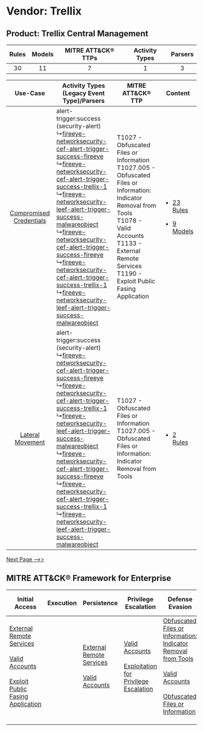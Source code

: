 Vendor: Trellix
===============
Product: Trellix Central Management
-----------------------------------
| Rules | Models | MITRE ATT&CK® TTPs | Activity Types | Parsers |
|:-----:|:------:|:------------------:|:--------------:|:-------:|
|  30   |   11   |         7          |       1        |    3    |

|    Use-Case    | Activity Types (Legacy Event Type)/Parsers    | MITRE ATT&CK® TTP    | Content    |
|:----:| ---- | ---- | ---- |
| [Compromised Credentials](../../../UseCases/uc_compromised_credentials.md) |  alert-trigger:success (security-alert)<br> ↳[fireeye-networksecurity-cef-alert-trigger-success-fireeye](Ps/pC_fireeyenetworksecuritycefalerttriggersuccessfireeye.md)<br> ↳[fireeye-networksecurity-cef-alert-trigger-success-trellix-1](Ps/pC_fireeyenetworksecuritycefalerttriggersuccesstrellix1.md)<br> ↳[fireeye-networksecurity-leef-alert-trigger-success-malwareobject](Ps/pC_fireeyenetworksecurityleefalerttriggersuccessmalwareobject.md)<br> ↳[fireeye-networksecurity-cef-alert-trigger-success-fireeye](Ps/pC_fireeyenetworksecuritycefalerttriggersuccessfireeye.md)<br> ↳[fireeye-networksecurity-cef-alert-trigger-success-trellix-1](Ps/pC_fireeyenetworksecuritycefalerttriggersuccesstrellix1.md)<br> ↳[fireeye-networksecurity-leef-alert-trigger-success-malwareobject](Ps/pC_fireeyenetworksecurityleefalerttriggersuccessmalwareobject.md)<br> | T1027 - Obfuscated Files or Information<br>T1027.005 - Obfuscated Files or Information: Indicator Removal from Tools<br>T1078 - Valid Accounts<br>T1133 - External Remote Services<br>T1190 - Exploit Public Fasing Application<br> | [<ul><li>23 Rules</li></ul><ul><li>9 Models</li></ul>](RM/r_m_trellix_trellix_central_management_Compromised_Credentials.md) |
|        [Lateral Movement](../../../UseCases/uc_lateral_movement.md)        |  alert-trigger:success (security-alert)<br> ↳[fireeye-networksecurity-cef-alert-trigger-success-fireeye](Ps/pC_fireeyenetworksecuritycefalerttriggersuccessfireeye.md)<br> ↳[fireeye-networksecurity-cef-alert-trigger-success-trellix-1](Ps/pC_fireeyenetworksecuritycefalerttriggersuccesstrellix1.md)<br> ↳[fireeye-networksecurity-leef-alert-trigger-success-malwareobject](Ps/pC_fireeyenetworksecurityleefalerttriggersuccessmalwareobject.md)<br> ↳[fireeye-networksecurity-cef-alert-trigger-success-fireeye](Ps/pC_fireeyenetworksecuritycefalerttriggersuccessfireeye.md)<br> ↳[fireeye-networksecurity-cef-alert-trigger-success-trellix-1](Ps/pC_fireeyenetworksecuritycefalerttriggersuccesstrellix1.md)<br> ↳[fireeye-networksecurity-leef-alert-trigger-success-malwareobject](Ps/pC_fireeyenetworksecurityleefalerttriggersuccessmalwareobject.md)<br> | T1027 - Obfuscated Files or Information<br>T1027.005 - Obfuscated Files or Information: Indicator Removal from Tools<br>    | [<ul><li>2 Rules</li></ul>](RM/r_m_trellix_trellix_central_management_Lateral_Movement.md)    |
[Next Page -->>](2_ds_trellix_trellix_central_management.md)

MITRE ATT&CK® Framework for Enterprise
--------------------------------------
| Initial Access                                                                                                                                                                                                                         | Execution | Persistence                                                                                                                                      | Privilege Escalation                                                                                                                                          | Defense Evasion                                                                                                                                                                                                                                                               | Credential Access | Discovery | Lateral Movement | Collection | Command and Control | Exfiltration | Impact |
| -------------------------------------------------------------------------------------------------------------------------------------------------------------------------------------------------------------------------------------- | --------- | ------------------------------------------------------------------------------------------------------------------------------------------------ | ------------------------------------------------------------------------------------------------------------------------------------------------------------- | ----------------------------------------------------------------------------------------------------------------------------------------------------------------------------------------------------------------------------------------------------------------------------- | ----------------- | --------- | ---------------- | ---------- | ------------------- | ------------ | ------ |
| [External Remote Services](https://attack.mitre.org/techniques/T1133)<br><br>[Valid Accounts](https://attack.mitre.org/techniques/T1078)<br><br>[Exploit Public Fasing Application](https://attack.mitre.org/techniques/T1190)<br><br> |           | [External Remote Services](https://attack.mitre.org/techniques/T1133)<br><br>[Valid Accounts](https://attack.mitre.org/techniques/T1078)<br><br> | [Valid Accounts](https://attack.mitre.org/techniques/T1078)<br><br>[Exploitation for Privilege Escalation](https://attack.mitre.org/techniques/T1068)<br><br> | [Obfuscated Files or Information: Indicator Removal from Tools](https://attack.mitre.org/techniques/T1027/005)<br><br>[Valid Accounts](https://attack.mitre.org/techniques/T1078)<br><br>[Obfuscated Files or Information](https://attack.mitre.org/techniques/T1027)<br><br> |                   |           |                  |            |                     |              |        |